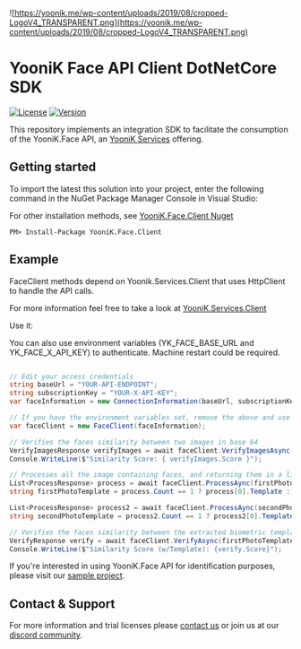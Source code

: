 
![https://yoonik.me/wp-content/uploads/2019/08/cropped-LogoV4_TRANSPARENT.png](https://yoonik.me/wp-content/uploads/2019/08/cropped-LogoV4_TRANSPARENT.png)

# YooniK Face API Client DotNetCore SDK

[![License](https://img.shields.io/github/license/dev-yoonik/YK-Face-DotNetCore-SDK)](https://github.com/dev-yoonik/YK-Face-SDK-DotNetCore/blob/main/LICENSE)
[![Version](https://img.shields.io/nuget/v/YooniK.Face.Client)](https://www.nuget.org/packages/YooniK.Face.Client/)

This repository implements an integration SDK to facilitate the consumption of the YooniK.Face API, an [YooniK Services](https://yoonik.me) offering.

## Getting started

To import the latest this solution into your project, enter the following command in the NuGet Package Manager Console in Visual Studio:

For other installation methods, see [YooniK.Face.Client Nuget](https://www.nuget.org/packages/YooniK.Face.Client/)

```
PM> Install-Package YooniK.Face.Client
```



## Example

FaceClient methods depend on Yoonik.Services.Client that uses HttpClient to handle the API calls.

For more information feel free to take a look at [YooniK.Services.Client](https://github.com/dev-yoonik/YK-Services-Client-DotNetCore/)

Use it:

You can also use environment variables (YK_FACE_BASE_URL and YK_FACE_X_API_KEY) to authenticate. Machine restart could be required.

```csharp

// Edit your access credentials
string baseUrl = "YOUR-API-ENDPOINT";
string subscriptionKey = "YOUR-X-API-KEY";
var faceInformation = new ConnectionInformation(baseUrl, subscriptionKey);

// If you have the environment variables set, remove the above and use "var faceClient = new FaceClient()"
var faceClient = new FaceClient(faceInformation);

// Verifies the faces similarity between two images in base 64
VerifyImagesResponse verifyImages = await faceClient.VerifyImagesAsync(firstPhotoInBase64, secondPhotoInBase64);
Console.WriteLine($"Similarity Score: { verifyImages.Score }");

// Processes all the image containing faces, and returning them in a list. This photo only contains one face. 
List<ProcessResponse> process = await faceClient.ProcessAync(firstPhotoInBase64);
string firstPhotoTemplate = process.Count == 1 ? process[0].Template : null;

List<ProcessResponse> process2 = await faceClient.ProcessAync(secondPhotoInBase64);
string secondPhotoTemplate = process2.Count == 1 ? process2[0].Template : null;

// Verifies the faces similarity between the extracted biometric template from the processed images
VerifyResponse verify = await faceClient.VerifyAsync(firstPhotoTemplate, secondPhotoTemplate);
Console.WriteLine($"Similarity Score (w/Template): {verify.Score}");
```


 If you're interested in using YooniK.Face API for identification purposes, please visit our [sample project](https://github.com/dev-yoonik/YK-Face-SDK-DotNetCore/tree/main/YooniK.Face/YooniK.Face.Client.Sample).

## Contact & Support

For more information and trial licenses please [contact us](mailto:tech@yoonik.me) or join us at our [discord community](https://discord.gg/SqHVQUFNtN).




